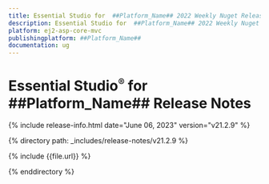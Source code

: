 ```yaml
---
title: Essential Studio for  ##Platform_Name## 2022 Weekly Nuget Release Release Notes  
description: Essential Studio for  ##Platform_Name## 2022 Weekly Nuget Release Release Notes  
platform: ej2-asp-core-mvc
publishingplatform: ##Platform_Name##
documentation: ug
---
```


# Essential Studio<sup style="font-size:70%">&reg;</sup> for  ##Platform_Name##   Release Notes  

{% include release-info.html date="June 06, 2023"  version="v21.2.9" %} 

{% directory path: _includes/release-notes/v21.2.9 %}

{% include {{file.url}} %}

{% enddirectory %}


